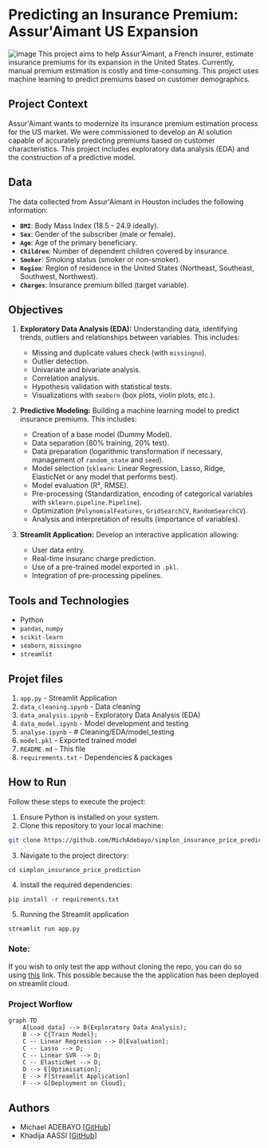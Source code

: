 # Predicting an Insurance Premium: Assur'Aimant US Expansion
![image](asset/insurance-policy.jpg)
This project aims to help Assur'Aimant, a French insurer, estimate insurance premiums for its expansion in the United States. Currently, manual premium estimation is costly and time-consuming. This project uses machine learning to predict premiums based on customer demographics.

## Project Context

Assur'Aimant wants to modernize its insurance premium estimation process for the US market. We were commissioned to develop an AI solution capable of accurately predicting premiums based on customer characteristics. This project includes exploratory data analysis (EDA) and the construction of a predictive model.

## Data

The data collected from Assur'Aimant in Houston includes the following information:

- **`BMI`**: Body Mass Index (18.5 - 24.9 ideally).
- **`Sex`**: Gender of the subscriber (male or female).
- **`Age`**: Age of the primary beneficiary.
- **`Children`**: Number of dependent children covered by insurance.
- **`Smoker`**:  Smoking status (smoker or non-smoker).
- **`Region`**: Region of residence in the United States (Northeast, Southeast, Southwest, Northwest).
- **`Charges`**: Insurance premium billed (target variable).


## Objectives

1. **Exploratory Data Analysis (EDA):** Understanding data, identifying trends, outliers and relationships between variables. This includes:

    - Missing and duplicate values ​​check (with `missingno`).
    - Outlier detection.
    - Univariate and bivariate analysis.
    - Correlation analysis.
    - Hypothesis validation with statistical tests.
    - Visualizations with `seaborn` (box plots, violin plots, etc.).

2. **Predictive Modeling:**  Building a machine learning model to predict insurance premiums. This includes:

    - Creation of a base model (Dummy Model).
    - Data separation (80% training, 20% test).
    - Data preparation (logarithmic transformation if necessary, management of `random_state` and `seed`).
    - Model selection (`sklearn`: Linear Regression, Lasso, Ridge, ElasticNet or any model that performs best).
    - Model evaluation (R², RMSE).
    - Pre-processing (Standardization, encoding of categorical variables with `sklearn.pipeline.Pipeline`).
    - Optimization (`PolynomialFeatures`, `GridSearchCV`, `RandomSearchCV`).
    - Analysis and interpretation of results (importance of variables).

3. **Streamlit Application:** Develop an interactive application allowing:

    - User data entry.
    - Real-time insuranc charge prediction.
    - Use of a pre-trained model exported in `.pkl`.
    - Integration of pre-processing pipelines.

## Tools and Technologies

- Python
- `pandas`, `numpy`
- `scikit-learn`
- `seaborn`, `missingno`
- `streamlit`


## Projet files

1. `app.py` - Streamlit Application 
2. `data_cleaning.ipynb` - Data cleaning  
3. `data_analysis.ipynb` - Exploratory Data Analysis (EDA) 
4. `data_model.ipynb` - Model development and testing  
5. `analyse.ipynb` - # Cleaning/EDA/model_testing 
6. `model.pkl` -  Exported trained model 
7. `README.md` - This file 
8. `requirements.txt` - Dependencies & packages 

## How to Run
Follow these steps to execute the project:

1. Ensure Python is installed on your system.
2. Clone this repository to your local machine:

```bash
git clone https://github.com/MichAdebayo/simplon_insurance_price_prediction.git
```
3. Navigate to the project directory:
```
cd simplon_insurance_price_prediction
```
4. Install the required dependencies:
```
pip install -r requirements.txt
```

5.  Running the Streamlit application

```bash
streamlit run app.py
```

### Note:
 If you wish to only test the app without cloning the repo, you can do so using [this](https://real-time-insurance-prediction.streamlit.app/) link. This possible because the the application has been deployed on streamlit cloud.

### Project Worflow

```mermaid
graph TD
    A[Load data] --> B(Exploratory Data Analysis);
    B --> C{Train Model};
    C -- Linear Regression --> D[Evaluation];
    C -- Lasso --> D;
    C -- Linear SVR --> D;
    C -- ElasticNet --> D;
    D --> E[Optimisation];
    E --> F[Streamlit Application]
    F --> G[Deployment on Cloud];
```

## Authors

* Michael ADEBAYO [[GitHub](https://github.com/MichAdebayo)]
* Khadija AASSI [[GitHub](https://github.com/Khadija-Aassi)]